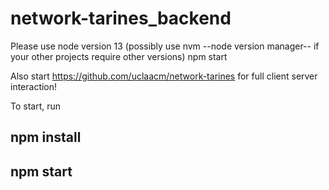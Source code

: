 # network-tarines_backend

Please use node version 13 (possibly use nvm --node version manager-- if your other projects require other versions)
npm start

Also start https://github.com/uclaacm/network-tarines for full client server interaction!

To start, run
## npm install
## npm start
